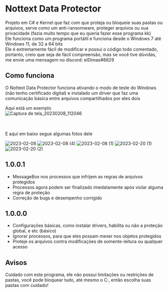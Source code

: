 # Nottext Data Protector
Projeto em C# e Kernel que faz com que proteja ou bloqueie suas pastas ou arquivos, serve como um anti-ransomware, proteger arquivos ou sua privacidade (fazia muito tempo que eu queria fazer esse programa kk)<br/>
Ele funciona como um programa portátil e funciona desde o Windows 7 até Windows 11, de 32 a 64 bits<br/>
Ele é extremamente fácil de modificar e possui o código todo comentado, portanto, creio que seja de fácil compreensão, mas se você tive dúvidas, me envie uma mensagem no discord: elDimas#8829

## Como funciona
O Nottext Data Protector funciona ativando o modo de teste do Windows (não tenho certificado digital) e instalado um driver que faz uma comunicação básica entre arquivos compartilhados por eles dois<br/>

Aqui está um exemplo <br/>
![Captura de tela_20230208_112046](https://user-images.githubusercontent.com/51800283/217557406-21155a69-94dd-48d1-87a6-6db764f9cae0.png)

 <br/><br/>
 E aqui em baixo segue algumas fotos dele <br/>

![2023-02-08](https://user-images.githubusercontent.com/51800283/217558289-38a02661-c0d2-4602-89af-2b22f7ee87b7.png)
![2023-02-08 (4)](https://user-images.githubusercontent.com/51800283/217558326-a747d1f0-e77d-4970-8a8b-60c3c36f1389.png)
![2023-02-08 (1)](https://user-images.githubusercontent.com/51800283/217558339-cf80b287-fa88-40cc-a0da-ca5a993892fc.png)
![2023-02-20 (1)](https://user-images.githubusercontent.com/51800283/220177211-7cef7b45-f803-4537-88d9-8c0f265742c8.png)
![2023-02-20 (2)](https://user-images.githubusercontent.com/51800283/220177216-22c8ac49-168e-4857-a5c0-cd1b3f5adb18.png)

## 1.0.0.1

- MessageBox nos processos que infrijem as regras de arquivos protegidos
- Processos agora podem ser finalizado imedatamente após violar alguma regra de proteção
- Correção de bugs e desempenho corrigido

## 1.0.0.0

- Configurações básicas, como instalar drivers, habilita ou não a proteção global, e etc (básico)
- Ignorar processos, para que eles possam mexer nos objetos protegidos
- Proteje os arquivos contra modificações de somente-leitura ou qualquer acesso

## Avisos
Cuidado com este programa, ele não possui limitações ou restrições de pastas, você pode bloquear tudo, até mesmo o C:\, então escolha suas pastas com cuidado!
